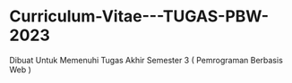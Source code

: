 # Curriculum-Vitae---TUGAS-PBW-2023
Dibuat Untuk Memenuhi Tugas Akhir Semester 3 ( Pemrograman Berbasis Web )
